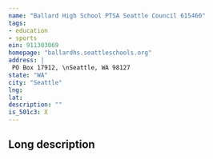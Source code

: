 ```yaml
---
name: "Ballard High School PTSA Seattle Council 615460"
tags:
- education
- sports
ein: 911303069
homepage: "ballardhs.seattleschools.org"
address: |
 PO Box 17912, \nSeattle, WA 98127
state: "WA"
city: "Seattle"
lng: 
lat: 
description: ""
is_501c3: X
---
```


## Long description


